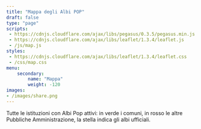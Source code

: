 ```yaml
---
title: "Mappa degli Albi POP"
draft: false
type: "page"
scripts:
 - https://cdnjs.cloudflare.com/ajax/libs/pegasus/0.3.5/pegasus.min.js
 - https://cdnjs.cloudflare.com/ajax/libs/leaflet/1.3.4/leaflet.js
 - /js/map.js
styles:
 - https://cdnjs.cloudflare.com/ajax/libs/leaflet/1.3.4/leaflet.css
 - /css/map.css
menu:
    secondary:
        name: "Mappa"
        weight: -120
images:
- /images/share.png
---
```


Tutte le istituzioni con Albi Pop attivi: in verde i comuni, in rosso le altre Pubbliche Amministrazione, la stella indica gli albi ufficiali.

<div id="map"></div>

<!--<iframe width="100%" height="650px" frameBorder="0" src="http://umap.openstreetmap.fr/it/map/albo-pop_64767?scaleControl=false&miniMap=false&scrollWheelZoom=false&zoomControl=true&allowEdit=false&moreControl=true&datalayersControl=true&onLoadPanel=undefined&captionBar=false"></iframe><p><a href="http://umap.openstreetmap.fr/it/map/albo-pop_64767">Visualizza a schermo intero</a></p>-->

